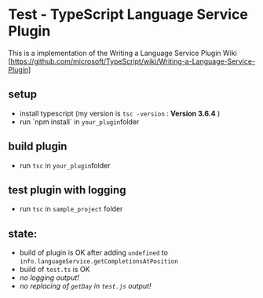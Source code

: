 # Test - TypeScript Language Service Plugin

This is a implementation of the Writing a Language Service Plugin Wiki [https://github.com/microsoft/TypeScript/wiki/Writing-a-Language-Service-Plugin]

## setup
- install typescript (my version is `tsc -version` : **Version 3.6.4** )
- run ´npm install´ in `your_plugin`folder

## build plugin
- run `tsc` in `your_plugin`folder

## test plugin with logging
- run `tsc` in `sample_project` folder


## state:
- build of plugin is OK after adding `undefined` to `info.languageService.getCompletionsAtPosition`
- build of `test.ts` is OK
- *no logging output!*
- *no replacing of `getDay` in `test.js` output!*